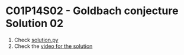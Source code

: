 # C01P14S02 - Goldbach conjecture Solution 02

1. Check [solution.py](./solution.py)
1. Check the [video for the solution](https://youtu.be/PeUJzKFh2sQ)
